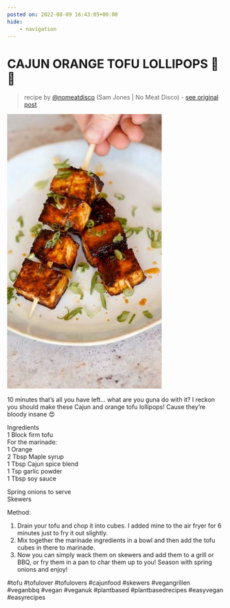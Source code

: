 ```yaml
---
posted on: 2022-08-09 16:43:05+00:00
hide:
    - navigation
---
```


# CAJUN ORANGE TOFU LOLLIPOPS 🍊 🍭 

> recipe by [@nomeatdisco](https://www.instagram.com/nomeatdisco/) 
(Sam Jones | No Meat Disco) - [see original post](https://instagram.com/p/ChC7yqJqIv-)

![](../img/nomeatdisco_09-08-2022_1608.png)

  
10 minutes that’s all you have left… what are you guna do with it? I reckon you should make these Cajun and orange tofu lollipops! Cause they’re bloody insane 😍  
  
Ingredients  
1 Block firm tofu  
For the marinade:  
1 Orange  
2 Tbsp Maple syrup   
1 Tbsp Cajun spice blend  
1 Tsp garlic powder  
1 Tbsp soy sauce  
  
Spring onions to serve  
Skewers  
  
Method:  
1. Drain your tofu and chop it into cubes. I added mine to the air fryer for 6 minutes just to fry it out slightly.  
2. Mix together the marinade ingredients in a bowl and then add the tofu cubes in there to marinade.  
3. Now you can simply wack them on skewers and add them to a grill or BBQ, or fry them in a pan to char them up to you! Season with spring onions and enjoy!   
  
\#tofu \#tofulover \#tofulovers \#cajunfood \#skewers \#vegangrillen \#veganbbq \#vegan \#veganuk \#plantbased \#plantbasedrecipes \#easyvegan \#easyrecipes   